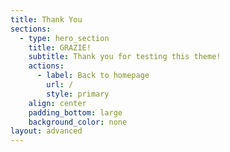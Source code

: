 ```yaml
---
title: Thank You
sections:
  - type: hero_section
    title: GRAZIE!
    subtitle: Thank you for testing this theme!
    actions:
      - label: Back to homepage
        url: /
        style: primary
    align: center
    padding_bottom: large
    background_color: none
layout: advanced
---
```

